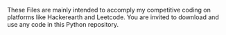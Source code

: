 These Files are mainly intended to accomply my competitive coding on  platforms like Hackerearth and Leetcode.
You are invited to download and use any code in this Python repository.
